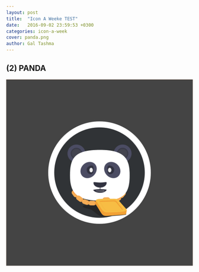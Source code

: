 ```yaml
---
layout: post
title:  "Icon A Weeke TEST"
date:   2016-09-02 23:59:53 +0300
categories: icon-a-week
cover: panda.png 
author: Gal Tashma
---
```

## (2) PANDA
![](/assets/img/panda.png)
